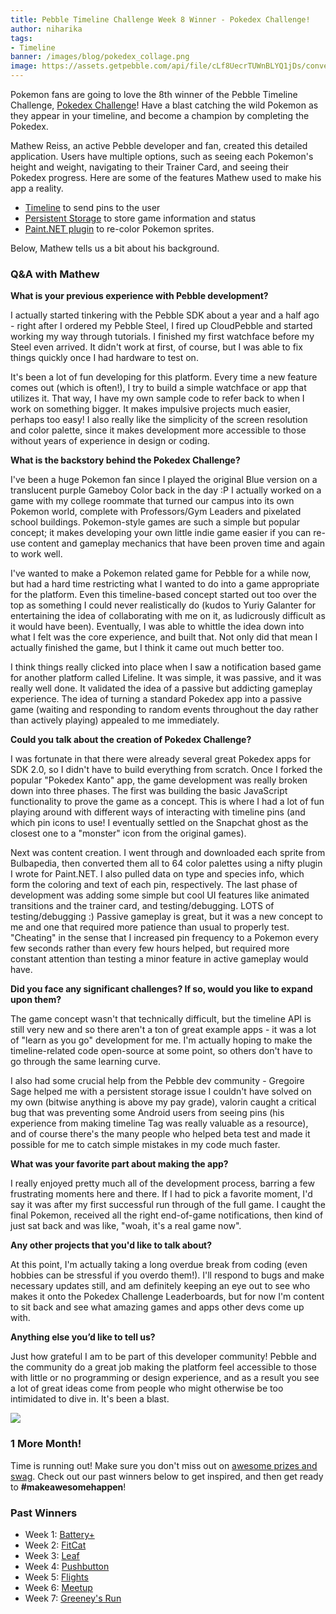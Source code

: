 ```yaml
---
title: Pebble Timeline Challenge Week 8 Winner - Pokedex Challenge! 
author: niharika
tags: 
- Timeline
banner: /images/blog/pokedex_collage.png
image: https://assets.getpebble.com/api/file/cLf8UecrTUWnBLYQ1jDs/convert?cache=true&fit=crop&w=80&h=80
---
```


Pokemon fans are going to love the 8th winner of the Pebble Timeline Challenge, 
[Pokedex Challenge](https://apps.getpebble.com/en_US/application/5570838dddc5cc8060000012)!
Have a blast catching the wild Pokemon as they appear in your timeline, and 
become a champion by completing the Pokedex. 






Mathew Reiss, an active Pebble developer and fan, created this 
detailed application. Users have multiple options, such as seeing each Pokemon's 
height and weight, navigating to their Trainer Card, and seeing their Pokedex 
progress. Here are some of the features Mathew used to make his app a reality.

- [Timeline](/guides/pebble-timeline/) to send pins to the user 
- [Persistent Storage](``Storage``) to store game information and status
- [Paint.NET plugin](https://www.dropbox.com/s/qk9n3hrbiybh8k3/ConvertTo6Bit.dll?dl=0)
to re-color Pokemon sprites.

Below, Mathew tells us a bit about his background.

### Q&A with Mathew 

**What is your previous experience with Pebble development?**

I actually started tinkering with the Pebble SDK about a year and a half ago - 
right after I ordered my Pebble Steel, I fired up CloudPebble and started 
working my way through tutorials. I finished my first watchface before my Steel 
even arrived. It didn't work at first, of course, but I was able to fix things 
quickly once I had hardware to test on.

It's been a lot of fun developing for this platform. Every time a new feature 
comes out (which is often!), I try to build a simple watchface or app that 
utilizes it. That way, I have my own sample code to refer back to when I work on
something bigger. It makes impulsive projects much easier, perhaps too easy! I
also really like the simplicity of the screen resolution and color palette, 
since it makes development more accessible to those without years of 
experience in design or coding.

**What is the backstory behind the Pokedex Challenge?**

I've been a huge Pokemon fan since I played the original Blue version on a 
translucent purple Gameboy Color back in the day :P I actually worked on a game 
with my college roommate that turned our campus into its own Pokemon world, 
complete with Professors/Gym Leaders and pixelated school buildings. 
Pokemon-style games are such a simple but popular concept; it makes developing 
your own little indie game easier if you can re-use content and gameplay 
mechanics that have been proven time and again to work well.

I've wanted to make a Pokemon related game for Pebble for a while now, but had a
hard time restricting what I wanted to do into a game appropriate for the 
platform. Even this timeline-based concept started out too over the top as 
something I could never realistically do (kudos to Yuriy Galanter for 
entertaining the idea of collaborating with me on it, as ludicrously difficult 
as it would have been). Eventually, I was able to whittle the idea down into 
what I felt was the core experience, and built that. Not only did that mean I 
actually finished the game, but I think it came out much better too.

I think things really clicked into place when I saw a notification based game 
for another platform called Lifeline. It was simple, it was passive, and it was 
really well done. It validated the idea of a passive but addicting gameplay 
experience. The idea of turning a standard Pokedex app into a passive game 
(waiting and responding to random events throughout the day rather than actively
playing) appealed to me immediately.

**Could you talk about the creation of Pokedex Challenge?**

I was fortunate in that there were already several great Pokedex apps for SDK 
2.0, so I didn't have to build everything from scratch. Once I forked the 
popular "Pokedex Kanto" app, the game development was really broken down into 
three phases. The first was building the basic JavaScript functionality to prove
the game as a concept. This is where I had a lot of fun playing around with 
different ways of interacting with timeline pins (and which pin icons to use! I 
eventually settled on the Snapchat ghost as the closest one to a "monster" icon 
from the original games).

Next was content creation. I went through and downloaded each sprite from 
Bulbapedia, then converted them all to 64 color palettes using a nifty plugin I 
wrote for Paint.NET. I also pulled data on type and species info, which form the 
coloring and text of each pin, respectively. The last phase of development was 
adding some simple but cool UI features like animated transitions and the trainer 
card, and testing/debugging. LOTS of testing/debugging :) Passive gameplay is 
great, but it was a new concept to me and one that required more patience than 
usual to properly test. "Cheating" in the sense that I increased pin frequency 
to a Pokemon every few seconds rather than every few hours helped, but required 
more constant attention than testing a minor feature in active gameplay would have.

**Did you face any significant challenges? If so, would you like to expand upon 
them?**

The game concept wasn't that technically difficult, but the timeline API is 
still very new and so there aren't a ton of great example apps - it was a lot of 
"learn as you go" development for me. I'm actually hoping to make the 
timeline-related code open-source at some point, so others don't have to go 
through the same learning curve.

I also had some crucial help from the Pebble dev community - Gregoire Sage 
helped me with a persistent storage issue I couldn't have solved on my own 
(bitwise anything is above my pay grade), valorin caught a critical bug that was 
preventing some Android users from seeing pins (his experience from making 
timeline Tag was really valuable as a resource), and of course there's the many 
people who helped beta test and made it possible for me to catch simple mistakes 
in my code much faster.

**What was your favorite part about making the app?**

I really enjoyed pretty much all of the development process, barring a few 
frustrating moments here and there. If I had to pick a favorite moment, I'd say 
it was after my first successful run through of the full game. I caught the 
final Pokemon, received all the right end-of-game notifications, then kind of 
just sat back and was like, "woah, it's a real game now".

**Any other projects that you'd like to talk about?**

At this point, I'm actually taking a long overdue break from coding (even 
hobbies can be stressful if you overdo them!). I'll respond to bugs and make 
necessary updates still, and am definitely keeping an eye out to see who makes 
it onto the Pokedex Challenge Leaderboards, but for now I'm content to sit back 
and see what amazing games and apps other devs come up with.

**Anything else you’d like to tell us?**

Just how grateful I am to be part of this developer community! Pebble and the 
community do a great job making the platform feel accessible to those with 
little or no programming or design experience, and as a result you see a lot of 
great ideas come from people who might otherwise be too intimidated to dive in. 
It's been a blast.

![](/images/blog/mathewreiss.png)

### 1 More Month!

Time is running out! Make sure you don't miss out on 
[awesome prizes and swag](/blog/2015/04/14/the-timeline-challenge-is-live/#whats-in-it-for-you). 
Check out our past winners below to get inspired, and then get ready to 
**#makeawesomehappen**!

### Past Winners 

- Week 1: [Battery+](/blog/2015/05/08/timeline-challenge-week-1/)
- Week 2: [FitCat](/blog/2015/05/17/timeline-challenge-week-two/)
- Week 3: [Leaf](/blog/2015/05/22/timeline-challenge-week-three/)
- Week 4: [Pushbutton](/blog/2015/05/29/timeline-challenge-week-four/)
- Week 5: [Flights](/blog/2015/06/05/timeline-challenge-week-five/)
- Week 6: [Meetup](/blog/2015/06/12/timeline-challenge-week-six/)
- Week 7: [Greeney's Run](/blog/2015/06/18/timeline-challenge-week-seven/)